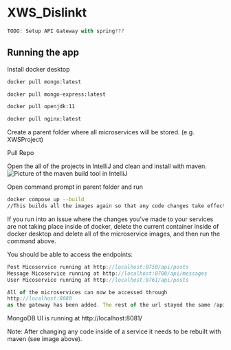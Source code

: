 # XWS_Dislinkt


```javascript
TODO: Setup API Gateway with spring???
```


## Running the app
Install docker desktop
```bash
docker pull mongo:latest

docker pull mongo-express:latest

docker pull openjdk:11

docker pull nginx:latest
```

Create a parent folder where all microservices will be stored. (e.g. XWSProject)

Pull Repo

Open the all of the projects in IntelliJ and clean and install with maven.
![Picture of the maven build tool in IntelliJ](https://i.imgur.com/MuIDcGk.png)

Open command prompt in parent folder and run
```bash
docker compose up --build 
//This builds all the images again so that any code changes take effect
```
If you run into an issue where the changes you've made to your services are not taking place inside of docker, delete the current container inside of docker desktop and delete all of the microservice images, and then run the command above. 

You should be able to access the endpoints:
```javascript
Post Micoservice running at http://localhost:8750/api/posts
Message Micoservice running at http://localhost:8700/api/messages
User Micoservice running at http://localhost:8761/api/posts

All of the microservices can now be accessed through 
http://localhost:8080
as the gateway has been added. The rest of the url stayed the same /api/endpoint-name

```

MongoDB UI is running at http://localhost:8081/

Note:
After changing any code inside of a service it needs to be rebuilt with maven (see image above).

